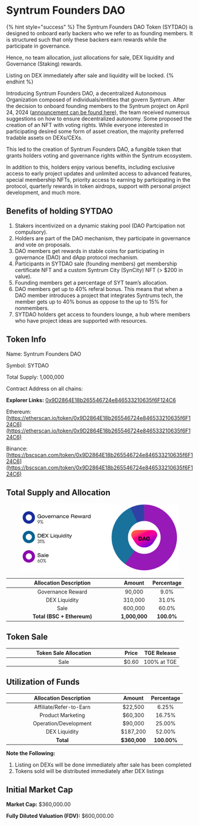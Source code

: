 # Syntrum Founders DAO

{% hint style="success" %}
The Syntrum Founders DAO Token (SYTDAO) is designed to onboard early backers who we refer to as founding members. It is structured such that only these backers earn rewards while the participate in governance.&#x20;

Hence, no team allocation, just allocations for sale, DEX liquidity and Governance (Staking) rewards.&#x20;

Listing on DEX immediately after sale and liquidity will be locked.&#x20;
{% endhint %}

Introducing Syntrum Founders DAO, a decentralized Autonomous Organization composed of individuals/entities that govern Syntrum. After the decision to onboard founding members to the Syntrum project on April 24, 2024 ([announcement can be found here](https://syntrum.medium.com/join-syntrum-invitation-to-collaborators-and-founding-members-ad5b8f2cdeb1)), the team received numerous suggestions on how to ensure decentralized autonomy. Some proposed the creation of an NFT with voting rights. While everyone interested in participating desired some form of asset creation, the majority preferred tradable assets on DEXs/CEXs.

This led to the creation of Syntrum Founders DAO, a fungible token that grants holders voting and governance rights within the Syntrum ecosystem.&#x20;

In addition to this, holders enjoy various benefits, including exclusive access to early project updates and unlimited access to advanced features, special membership NFTs, priority access to earning by participating in the protocol, quarterly rewards in token airdrops, support with personal project development, and much more.

## **Benefits of holding SYTDAO**

1. Stakers incentivized on a dynamic staking pool (DAO Partcipation not compulsory).
2. Holders are part of the DAO mechanism, they participate in governance and vote on proposals.
3. DAO members get rewards in stable coins for participating in governance (DAO) and dApp protocol mechanism.
4. Participants in SYTDAO sale (founding members) get membership certificate NFT and a custom Syntrum City (SynCity) NFT (> $200 in value).
5. Founding members get a percentage of SYT team’s allocation.
6. DAO members get up to 40% referal bonus. This means that when a DAO member introduces a project that integrates Syntrums tech, the member gets up to 40% bonus as oppose to the up to 15% for nonmembers.
7. SYTDAO holders get access to founders lounge, a hub where members who have project ideas are supported with resources.

## Token Info

Name: Syntrum Founders DAO

Symbol: SYTDAO

Total Supply: 1,000,000

Contract Address on all chains:

**Explorer Links:** [0x9D2864E18b265546724e846533210635f6F124C6](https://etherscan.io/token/0x9D2864E18b265546724e846533210635f6F124C6)

Ethereum: [https://etherscan.io/token/0x9D2864E18b265546724e846533210635f6F124C6](https://etherscan.io/token/0x9D2864E18b265546724e846533210635f6F124C6)

Binance: [https://bscscan.com/token/0x9D2864E18b265546724e846533210635f6F124C6](https://bscscan.com/token/0x9D2864E18b265546724e846533210635f6F124C6)

## Total Supply and Allocation

<figure><img src="../.gitbook/assets/image (1).png" alt=""><figcaption></figcaption></figure>

<table><thead><tr><th width="287.85577146037195" align="center">Allocation Description</th><th align="center">Amount</th><th align="center">Percentage</th></tr></thead><tbody><tr><td align="center">Governance Reward</td><td align="center">90,000</td><td align="center">9.0%</td></tr><tr><td align="center">DEX Liquidity</td><td align="center">310,000</td><td align="center">31.0%</td></tr><tr><td align="center">Sale</td><td align="center">600,000</td><td align="center">60.0%</td></tr><tr><td align="center"><strong>Total (BSC + Ethereum)</strong></td><td align="center"><strong>1,000,000</strong></td><td align="center"><strong>100.0%</strong></td></tr></tbody></table>

## Token Sale&#x20;

<table><thead><tr><th width="295.5806451612903" align="center">Token Sale Allocation</th><th align="center">Price</th><th align="center">TGE Release</th></tr></thead><tbody><tr><td align="center">Sale</td><td align="center">$0.60</td><td align="center">100% at TGE</td></tr></tbody></table>

## Utilization of Funds

<table><thead><tr><th width="287.85577146037195" align="center">Allocation Description</th><th align="center">Amount</th><th align="center">Percentage</th></tr></thead><tbody><tr><td align="center">Affiliate/Refer-to-Earn</td><td align="center">$22,500</td><td align="center">6.25%</td></tr><tr><td align="center">Product Marketing</td><td align="center">$60,300</td><td align="center">16.75%</td></tr><tr><td align="center">Operation/Development</td><td align="center">$90,000</td><td align="center">25.00%</td></tr><tr><td align="center">DEX Liquidity</td><td align="center">$187,200</td><td align="center">52.00%</td></tr><tr><td align="center"><strong>Total</strong></td><td align="center"><strong>$360,000</strong></td><td align="center"><strong>100.00%</strong></td></tr></tbody></table>

**Note the Following:**

1. Listing on DEXs will be done immediately after sale has been completed
2. Tokens sold will be distributed immediately after DEX listings

## Initial Market Cap

**Market Cap:** $360,000.00

**Fully Diluted Valuation (FDV):** $600,000.00
